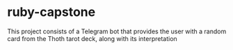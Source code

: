 # ruby-capstone
This project consists of a Telegram bot that provides the user with a random card from the Thoth tarot deck, along with its interpretation
